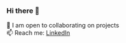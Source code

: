 ### Hi there 👋

👯 I am open to collaborating on projects<br>
📫 Reach me: [LinkedIn](https://www.linkedin.com/in/alperkalamanoglu/)<br>
